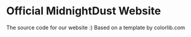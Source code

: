 # Official MidnightDust Website
The source code for our website :)
Based on a template by colorlib.com
